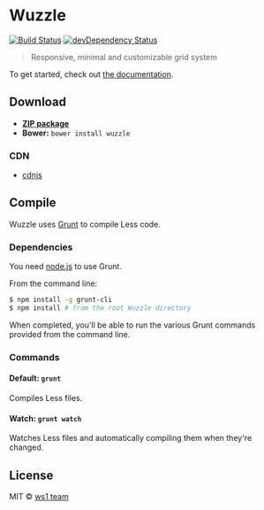 # Wuzzle

[![Build Status](https://travis-ci.org/ws1/wuzzle.svg?branch=master)](https://travis-ci.org/ws1/wuzzle) 
[![devDependency Status](https://david-dm.org/ws1/wuzzle/dev-status.svg)](https://david-dm.org/ws1/wuzzle#info=devDependencies)

> Responsive, minimal and customizable grid system

To get started, check out
[the documentation](https://github.com/ws1/wuzzle/wiki).

## Download

- [**ZIP package**](https://github.com/ws1/wuzzle/archive/master.zip)
- **Bower:** `bower install wuzzle`

### CDN

- [cdnjs](http://cdnjs.com/libraries/wuzzle/)

## Compile

Wuzzle uses [Grunt](http://gruntjs.com) to compile Less code.

### Dependencies

You need [node.js](http://nodejs.org/download/) to use Grunt.

From the command line:

```bash
$ npm install -g grunt-cli
$ npm install # from the root Wuzzle directory
```

When completed, you'll be able to run the various Grunt commands provided from
the command line.

### Commands

#### Default: `grunt`

Compiles Less files.

#### Watch: `grunt watch`

Watches Less files and automatically compiling them when they're changed.

## License

MIT &copy; [ws1 team](https://github.com/ws1)
